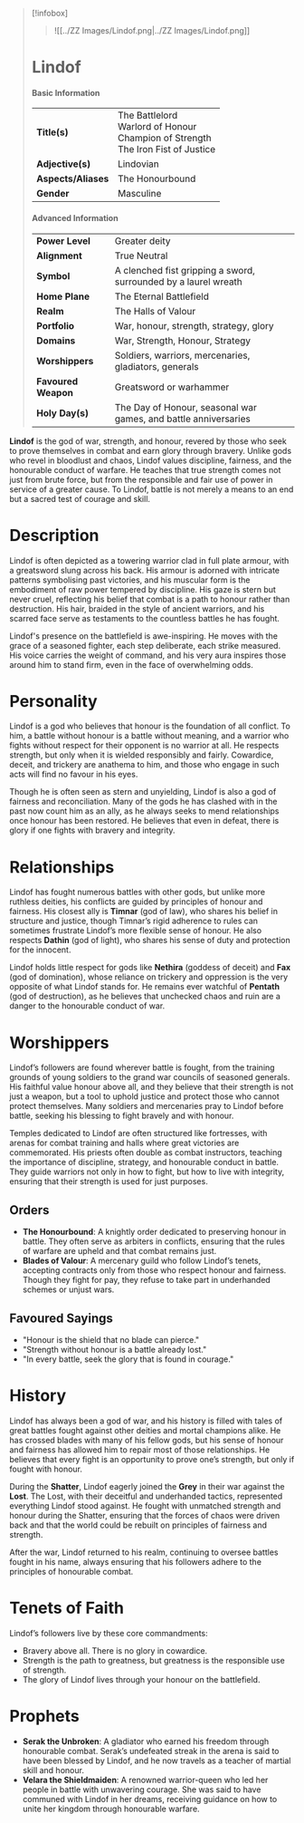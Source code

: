> [!infobox]
> > ![[../ZZ Images/Lindof.png|../ZZ Images/Lindof.png]]  
> # Lindof
> #### Basic Information
> |  |   |
> |---|---|
> | **Title(s)** | The Battlelord<br>Warlord of Honour<br>Champion of Strength<br>The Iron Fist of Justice |
> | **Adjective(s)** | Lindovian |
> | **Aspects/Aliases** | The Honourbound |
> | **Gender** | Masculine |
> 
> #### Advanced Information
> |  |  | 
> | --- | --- |
> | **Power Level** | Greater deity |
> | **Alignment** | True Neutral |
> | **Symbol** | A clenched fist gripping a sword, surrounded by a laurel wreath |
> | **Home Plane** | The Eternal Battlefield |
> | **Realm** | The Halls of Valour |
> | **Portfolio** | War, honour, strength, strategy, glory |
> | **Domains** | War, Strength, Honour, Strategy |
> | **Worshippers** | Soldiers, warriors, mercenaries, gladiators, generals |
> | **Favoured Weapon** | Greatsword or warhammer |
> | **Holy Day(s)** | The Day of Honour, seasonal war games, and battle anniversaries |

**Lindof** is the god of war, strength, and honour, revered by those who seek to prove themselves in combat and earn glory through bravery. Unlike gods who revel in bloodlust and chaos, Lindof values discipline, fairness, and the honourable conduct of warfare. He teaches that true strength comes not just from brute force, but from the responsible and fair use of power in service of a greater cause. To Lindof, battle is not merely a means to an end but a sacred test of courage and skill.

# Description
Lindof is often depicted as a towering warrior clad in full plate armour, with a greatsword slung across his back. His armour is adorned with intricate patterns symbolising past victories, and his muscular form is the embodiment of raw power tempered by discipline. His gaze is stern but never cruel, reflecting his belief that combat is a path to honour rather than destruction. His hair, braided in the style of ancient warriors, and his scarred face serve as testaments to the countless battles he has fought.

Lindof's presence on the battlefield is awe-inspiring. He moves with the grace of a seasoned fighter, each step deliberate, each strike measured. His voice carries the weight of command, and his very aura inspires those around him to stand firm, even in the face of overwhelming odds.

# Personality
Lindof is a god who believes that honour is the foundation of all conflict. To him, a battle without honour is a battle without meaning, and a warrior who fights without respect for their opponent is no warrior at all. He respects strength, but only when it is wielded responsibly and fairly. Cowardice, deceit, and trickery are anathema to him, and those who engage in such acts will find no favour in his eyes.

Though he is often seen as stern and unyielding, Lindof is also a god of fairness and reconciliation. Many of the gods he has clashed with in the past now count him as an ally, as he always seeks to mend relationships once honour has been restored. He believes that even in defeat, there is glory if one fights with bravery and integrity.

# Relationships
Lindof has fought numerous battles with other gods, but unlike more ruthless deities, his conflicts are guided by principles of honour and fairness. His closest ally is **Timnar** (god of law), who shares his belief in structure and justice, though Timnar’s rigid adherence to rules can sometimes frustrate Lindof’s more flexible sense of honour. He also respects **Dathin** (god of light), who shares his sense of duty and protection for the innocent.

Lindof holds little respect for gods like **Nethira** (goddess of deceit) and **Fax** (god of domination), whose reliance on trickery and oppression is the very opposite of what Lindof stands for. He remains ever watchful of **Pentath** (god of destruction), as he believes that unchecked chaos and ruin are a danger to the honourable conduct of war.

# Worshippers
Lindof’s followers are found wherever battle is fought, from the training grounds of young soldiers to the grand war councils of seasoned generals. His faithful value honour above all, and they believe that their strength is not just a weapon, but a tool to uphold justice and protect those who cannot protect themselves. Many soldiers and mercenaries pray to Lindof before battle, seeking his blessing to fight bravely and with honour.

Temples dedicated to Lindof are often structured like fortresses, with arenas for combat training and halls where great victories are commemorated. His priests often double as combat instructors, teaching the importance of discipline, strategy, and honourable conduct in battle. They guide warriors not only in how to fight, but how to live with integrity, ensuring that their strength is used for just purposes.

## Orders
- **The Honourbound**: A knightly order dedicated to preserving honour in battle. They often serve as arbiters in conflicts, ensuring that the rules of warfare are upheld and that combat remains just.
- **Blades of Valour**: A mercenary guild who follow Lindof’s tenets, accepting contracts only from those who respect honour and fairness. Though they fight for pay, they refuse to take part in underhanded schemes or unjust wars.

## Favoured Sayings
- "Honour is the shield that no blade can pierce."
- "Strength without honour is a battle already lost."
- "In every battle, seek the glory that is found in courage."

# History
Lindof has always been a god of war, and his history is filled with tales of great battles fought against other deities and mortal champions alike. He has crossed blades with many of his fellow gods, but his sense of honour and fairness has allowed him to repair most of those relationships. He believes that every fight is an opportunity to prove one’s strength, but only if fought with honour.

During the **Shatter**, Lindof eagerly joined the **Grey** in their war against the **Lost**. The Lost, with their deceitful and underhanded tactics, represented everything Lindof stood against. He fought with unmatched strength and honour during the Shatter, ensuring that the forces of chaos were driven back and that the world could be rebuilt on principles of fairness and strength.

After the war, Lindof returned to his realm, continuing to oversee battles fought in his name, always ensuring that his followers adhere to the principles of honourable combat.

# Tenets of Faith
Lindof’s followers live by these core commandments:
- Bravery above all. There is no glory in cowardice.
- Strength is the path to greatness, but greatness is the responsible use of strength.
- The glory of Lindof lives through your honour on the battlefield.

# Prophets
- **Serak the Unbroken**: A gladiator who earned his freedom through honourable combat. Serak’s undefeated streak in the arena is said to have been blessed by Lindof, and he now travels as a teacher of martial skill and honour.
- **Velara the Shieldmaiden**: A renowned warrior-queen who led her people in battle with unwavering courage. She was said to have communed with Lindof in her dreams, receiving guidance on how to unite her kingdom through honourable warfare.